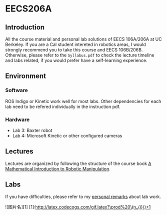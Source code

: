 # EECS206A

## Introduction
All the course material and personal lab solutions of EECS 106A/206A at UC Berkeley. If you are a Cal student intereted in robotics areas, I would strongly recommend you to take this course and EECS 106B/206B. Otherwise, please refer to the `Syllabus.pdf` to check the lecture timeline and labs related, if you would prefer have a self-learning experience.

## Environment

### Software
ROS Indigo or Kinetic work well for most labs. Other dependencies for each lab need to be refered individually in the instruction pdf.
### Hardware
- Lab 3: Baxter robot
- Lab 4: Microsoft Kinetic or other configured cameras

## Lectures
Lectures are organized by following the structure of the course book [A Mathematical Introduction to Robotic Manipulation](./AMathematicalIntroductiontoRoboticManipulation.pdf).

## Labs
If you have difficulties, please refer to my [personal remarks](./Labs/README.md) about lab work.

![图片名][1]
[1]:http://latex.codecogs.com/gif.latex?\prod%20\(n_{i}\)+1
